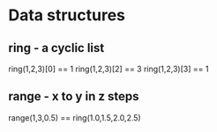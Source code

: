 # Data structures
## ring - a cyclic list

ring(1,2,3)[0] == 1
ring(1,2,3)[2] == 3
ring(1,2,3)[3] == 1

## range - x to y in z steps

range(1,3,0.5) == ring(1.0,1.5,2.0,2.5)
